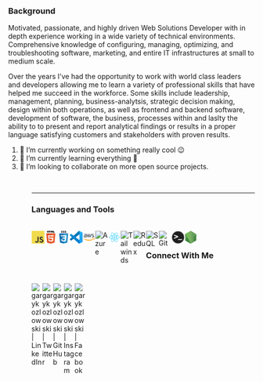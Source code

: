 <h3>Background</h3>

<p>Motivated, passionate, and highly driven Web Solutions Developer with in depth experience working in a wide variety of technical environments. Comprehensive knowledge of configuring, managing, optimizing, and troubleshooting software, marketing, and entire IT infrastructures at small to medium scale.</p>

<p>Over the years I've had the opportunity to work with world class leaders and developers allowing me to learn a variety of professional skills that have helped me succeed in the workforce. Some skills include leadership, management, planning, business-analytsis, strategic decision making, design within both operations, as well as frontend and backend software, development of software, the business, processes within and laslty the ability to to present and report analytical findings or results in a proper language satisfying customers and stakeholders with proven results.</p>

<ol>
<li>🔭 I’m currently working on something really cool 😉</li>
<li>🌱 I’m currently learning everything 🤣</li>
<li>👯 I’m looking to collaborate on more open source projects.</li>
<ol>
<br>

<hr>

<h3>Languages and Tools</h3>
<br>
     <img align="left" alt="JavaScript" width="26px" src="https://raw.githubusercontent.com/github/explore/80688e429a7d4ef2fca1e82350fe8e3517d3494d/topics/javascript/javascript.png" />    
  <img align="left" alt="HTML" width="26px"     src="https://raw.githubusercontent.com/github/explore/80688e429a7d4ef2fca1e82350fe8e3517d3494d/topics/html/html.png" />
    <img align="left" alt="CSS" width="26px" src="https://raw.githubusercontent.com/github/explore/80688e429a7d4ef2fca1e82350fe8e3517d3494d/topics/css/css.png" />  
  <img align="left" alt="Visual Studio Code" width="26px" src="https://raw.githubusercontent.com/github/explore/80688e429a7d4ef2fca1e82350fe8e3517d3494d/topics/visual-studio-code/visual-studio-code.png" />
    <img align="left" alt="AWS" width="26px" src="https://raw.githubusercontent.com/github/explore/80688e429a7d4ef2fca1e82350fe8e3517d3494d/topics/aws/aws.png" />
      <img align="left" alt="Azure" width="26px" src="https://upload.wikimedia.org/wikipedia/commons/thumb/f/fa/Microsoft_Azure.svg/1200px-Microsoft_Azure.svg.png" />
  <img align="left" alt="React" width="26px" src="https://raw.githubusercontent.com/github/explore/80688e429a7d4ef2fca1e82350fe8e3517d3494d/topics/react/react.png" />
    <img align="left" alt="Tailwinds" width="26px" src="https://upload.wikimedia.org/wikipedia/commons/thumb/d/d5/Tailwind_CSS_Logo.svg/1200px-Tailwind_CSS_Logo.svg.png" />
    <img align="left" alt="Redux" width="26px" src="https://img.icons8.com/color/480/redux.png" />
    <img align="left" alt="SQL" width="26px" src="https://www.freeiconspng.com/thumbs/sql-server-icon-png/sql-server-icon-png-29.png" />
     <img align="left" alt="Git" width="26px" src="https://avatars.githubusercontent.com/u/18133?s=200&v=4" />
    <img align="left" alt="Terminal" width="26px" src="https://raw.githubusercontent.com/github/explore/80688e429a7d4ef2fca1e82350fe8e3517d3494d/topics/terminal/terminal.png" />
    <img align="left" alt="Node.js" width="26px" src="https://raw.githubusercontent.com/github/explore/80688e429a7d4ef2fca1e82350fe8e3517d3494d/topics/nodejs/nodejs.png" />

<br />
<h3>Connect With Me</h3>

<br>
   
[<img align="left" alt="garykozlowski | LinkedIn" width="22px" src="https://cdn.jsdelivr.net/npm/simple-icons@v3/icons/linkedin.svg" />][linkedin]
[<img align="left" alt="garykozlowski | Twitter" width="22px" src="https://cdn.jsdelivr.net/npm/simple-icons@v3/icons/twitter.svg" />][twitter]
[<img align="left" alt="garykozlowski | GitHub" width="22px" src="https://cdn.jsdelivr.net/npm/simple-icons@v3/icons/github.svg" />][github]
[<img align="left" alt="garykozlowski | Instagram" width="22px" src="https://cdn.jsdelivr.net/npm/simple-icons@v3/icons/instagram.svg" />][instagram]
[<img align="left" alt="garykozlowski | Facebook" width="22px" src="https://cdn.jsdelivr.net/npm/simple-icons@v3/icons/facebook.svg" />][facebook]
   


[linkedin]: https://www.linkedin.com/in/gary-kozlowski-825053138/
[instagram]: https://www.instagram.com/garykozlowski1/?next=%2Fgary_kozlowski1%2F
[twitter]: https://twitter.com/GaryKozlowski1
[facebook]: https://www.facebook.com/garyjr.kozlowski/
[github]: https://github.com/gkozlowskidesign
